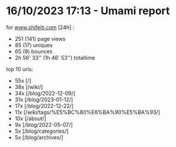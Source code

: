 # 16/10/2023 17:13 - Umami report
for www.shifeiti.com [24h] :

 - 251 (141) page views
 - 85 (17) uniques
 - 65 (9) bounces
 - 2h 56' 33'' (1h 46' 53'') totaltime


top 10 urls:
 - 55x [/]
 - 38x [/wiki/]
 - 34x [/blog/2022-12-09/]
 - 31x [/blog/2023-01-12/]
 - 17x [/blog/2022-12-22/]
 - 11x [/wiki/tags/%E5%BC%80%E6%BA%90%E5%BA%93/]
 - 10x [/about/]
 - 9x [/blog/2022-05-07/]
 - 5x [/blog/categories/]
 - 5x [/blog/archives/]


